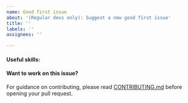 ```yaml
---
name: Good first issue
about: '(Regular devs only): Suggest a new good first issue'
title: ''
labels: ''
assignees: ''

---
```


<!-- Needs the label "good first issue" assigned manually before or after opening -->

<!-- A good first issue is an uncontroversial issue, that has a relatively unique and obvious solution -->

<!-- Motivate the issue and explain the solution briefly -->

#### Useful skills:

<!-- (For example, “C++11 std::thread”, “Qt5 GUI and async GUI design” or “basic understanding of Tangerine mining and the Tangerine Core RPC interface”.) -->

#### Want to work on this issue?

For guidance on contributing, please read [CONTRIBUTING.md](https://github.com/tangerine/tangerine/blob/master/CONTRIBUTING.md) before opening your pull request.
